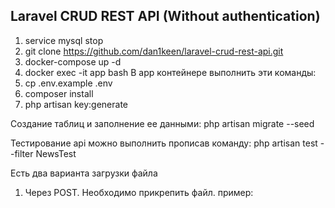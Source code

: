 
## Laravel CRUD REST API (Without authentication)

1) service mysql stop
2) git clone https://github.com/dan1keen/laravel-crud-rest-api.git
3) docker-compose up -d
4) docker exec -it app bash
В app контейнере выполнить эти команды:
1) cp .env.example .env
2) composer install
3) php artisan key:generate

Создание таблиц и заполнение ее данными: php artisan migrate --seed

Тестирование api можно выполнить прописав команду: php artisan test --filter NewsTest

Есть два варианта загрузки файла
1) Через POST. Необходимо прикрепить файл. пример:


